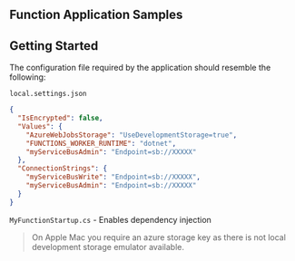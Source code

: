 ﻿## Function Application Samples

## Getting Started

The configuration file required by the application should resemble the following:

`local.settings.json`
```json
{
  "IsEncrypted": false,
  "Values": {
    "AzureWebJobsStorage": "UseDevelopmentStorage=true",
    "FUNCTIONS_WORKER_RUNTIME": "dotnet",
    "myServiceBusAdmin": "Endpoint=sb://XXXXX"
  },
  "ConnectionStrings": {
    "myServiceBusWrite": "Endpoint=sb://XXXXX",
    "myServiceBusAdmin": "Endpoint=sb://XXXXX"
  }
}
```

`MyFunctionStartup.cs` - Enables dependency injection

> On Apple Mac you require an azure storage key as there is not local development storage emulator available.